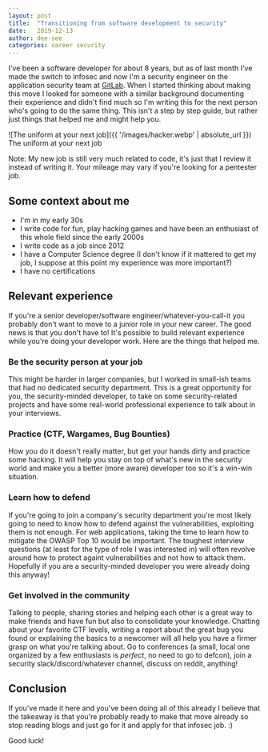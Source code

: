 ```yaml
---
layout: post
title:  "Transitioning from software development to security"
date:   2019-12-13
author: dee-see
categories: career security
---
```


I've been a software developer for about 8 years, but as of last month I've made the switch to infosec and now I'm a security engineer on the application security team at [GitLab](https://about.gitlab.com). When I started thinking about making this move I looked for someone with a similar background documenting their experience and didn't find much so I'm writing this for the next person who's going to do the same thing. This isn't a step by step guide, but rather just things that helped me and might help you.

![The uniform at your next job]({{ '/images/hacker.webp' | absolute_url }})  
The uniform at your next job

Note: My new job is still very much related to code, it's just that I review it instead of writing it. Your mileage may vary if you're looking for a pentester job.

## Some context about me

- I'm in my early 30s
- I write code for fun, play hacking games and have been an enthusiast of this whole field since the early 2000s
- I write code as a job since 2012
- I have a Computer Science degree (I don't know if it mattered to get my job, I suppose at this point my experience was more important?)
- I have no certifications

## Relevant experience

If you're a senior developer/software engineer/whatever-you-call-it you probably don't want to move to a junior role in your new career. The good news is that you don't have to! It's possible to build relevant experience while you're doing your developer work. Here are the things that helped me.

### Be the security person at your job

This might be harder in larger companies, but I worked in small-ish teams that had no dedicated security department. This is a great opportunity for you, the security-minded developer, to take on some security-related projects and have some real-world professional experience to talk about in your interviews.

### Practice (CTF, Wargames, Bug Bounties)

How you do it doesn't really matter, but get your hands dirty and practice some hacking. It will help you stay on top of what's new in the security world and make you a better (more aware) developer too so it's a win-win situation.

### Learn how to defend

If you're going to join a company's security department you're most likely going to need to know how to defend against the vulnerabilities, exploiting them is not enough. For web applications, taking the time to learn how to mitigate the OWASP Top 10 would be important. The toughest interview questions (at least for the type of role I was interested in) will often revolve around how to protect againt vulnerabilities and not how to attack them. Hopefully if you are a security-minded developer you were already doing this anyway!

### Get involved in the community

Talking to people, sharing stories and helping each other is a great way to make friends and have fun but also to consolidate your knowledge. Chatting about your favorite CTF levels, writing a report about the great bug you found or explaining the basics to a newcomer will all help you have a firmer grasp on what you're talking about. Go to conferences (a small, local one organized by a few enthusiasts is *perfect*, no need to go to defcon), join a security slack/discord/whatever channel, discuss on reddit, anything!

## Conclusion

If you've made it here and you've been doing all of this already I believe that the takeaway is that you're probably ready to make that move already so stop reading blogs and just go for it and apply for that infosec job. :)

Good luck!

